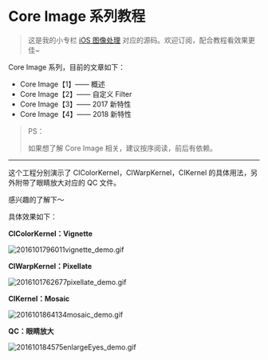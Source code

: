 # Core Image 系列教程

> 这是我的小专栏 [iOS 图像处理](https://xiaozhuanlan.com/colin) 对应的源码。欢迎订阅，配合教程看效果更佳~



Core Image 系列，目前的文章如下：

- Core Image【1】—— 概述
- Core Image【2】—— 自定义 Filter
- Core Image【3】—— 2017 新特性
- Core Image【4】—— 2018 新特性

> PS：
>
> 如果想了解 Core Image 相关，建议按序阅读，前后有依赖。

------



这个工程分别演示了 CIColorKernel，CIWarpKernel，CIKernel 的具体用法，另外附带了眼睛放大对应的 QC 文件。

感兴趣的了解下～

具体效果如下：



**CIColorKernel：Vignette** 

![2016101796011vignette_demo.gif](http://7xkc7a.com1.z0.glb.clouddn.com/2016101796011vignette_demo.gif)



**CIWarpKernel：Pixellate**

![2016101762677pixellate_demo.gif](http://7xkc7a.com1.z0.glb.clouddn.com/2016101762677pixellate_demo.gif)



**CIKernel：Mosaic**

![2016101864134mosaic_demo.gif](http://7xkc7a.com1.z0.glb.clouddn.com/2016101864134mosaic_demo.gif)



**QC：眼睛放大**

![201610184575enlargeEyes_demo.gif](http://7xkc7a.com1.z0.glb.clouddn.com/201610184575enlargeEyes_demo.gif)